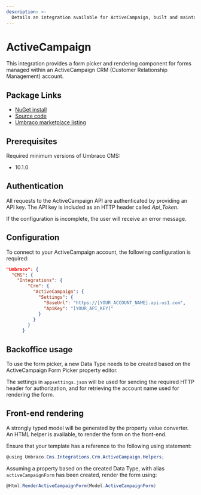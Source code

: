 ```yaml
---
description: >-
  Details an integration available for ActiveCampaign, built and maintained by Umbraco HQ.
---
```


# ActiveCampaign

This integration provides a form picker and rendering component for forms managed within an ActiveCampaign CRM (Customer Relationship Management) account.

## Package Links

- [NuGet install](https://www.nuget.org/packages/Umbraco.Cms.Integrations.Crm.ActiveCampaign)
- [Source code](https://github.com/umbraco/Umbraco.Cms.Integrations/tree/main/src/Umbraco.Cms.Integrations.Crm.ActiveCampaign)
- [Umbraco marketplace listing](https://marketplace.umbraco.com/package/umbraco.cms.integrations.crm.activecampaign)

## Prerequisites

Required minimum versions of Umbraco CMS:

- 10.1.0

## Authentication

All requests to the ActiveCampaign API are authenticated by providing an API key. The API key is included as an HTTP header called _Api_Token_.

If the configuration is incomplete, the user will receive an error message.

## Configuration

To connect to your ActiveCampaign account, the following configuration is required:

```json
"Umbraco": {
  "CMS": {
    "Integrations": {
        "Crm": {
          "ActiveCampaign": {
            "Settings": {
              "BaseUrl": "https://[YOUR_ACCOUNT_NAME].api-us1.com",
              "ApiKey": "[YOUR_API_KEY]"
            }
          }
        }
      }
```

## Backoffice usage

To use the form picker, a new Data Type needs to be created based on the ActiveCampaign Form Picker property editor.

The settings in `appsettings.json` will be used for sending the required HTTP header for authorization, and for retrieving the account name used for rendering the form.

## Front-end rendering

A strongly typed model will be generated by the property value converter. An HTML helper is available, to render the form on the front-end.

Ensure that your template has a reference to the following using statement:

```csharp
@using Umbraco.Cms.Integrations.Crm.ActiveCampaign.Helpers;
```

Assuming a property based on the created Data Type, with alias `activeCampaignForm` has been created, render the form using:

```csharp
@Html.RenderActiveCampaignForm(Model.ActiveCampaignForm)
```
